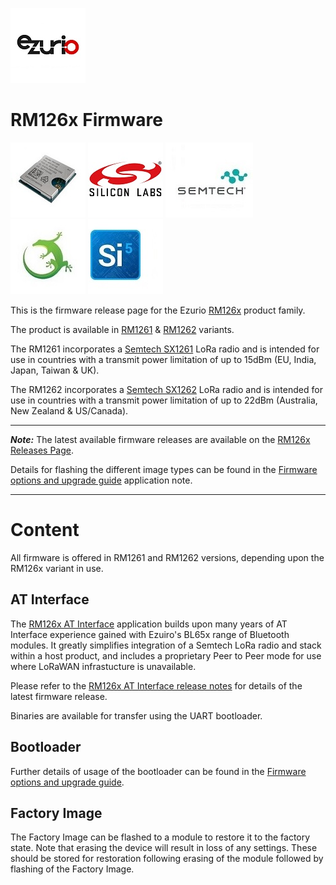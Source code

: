 [![Laird Connectivity](/images/ezurio_logo.jpg)](https://www.ezurio.com/)

# RM126x Firmware

[![RM1261 & RM1262](/images/rm126x_render.jpg)](https://www.ezurio.com/wireless-modules/lorawan-modules-solutions/rm126x-ultra-low-power-lorawan-a-b-c-module)
[![Silabs](/images/silabs_logo.jpg)](https://www.silabs.com)
[![Semtech](/images/semtech_logo.jpg)](https://www.semtech.com)
[![Gecko SDK](/images/gecko_sdk_logo.jpg)](https://www.silabs.com/developers/gecko-software-development-kit)
[![Simplicity Studio](/images/simplicity_studio_logo.jpg)](https://www.silabs.com/developers/simplicity-studio)

This is the firmware release page for the Ezurio [RM126x][RM126x product brief] product family.

The product is available in [RM1261][RM126x module datasheet] & [RM1262][RM126x module datasheet] variants.

The RM1261 incorporates a [Semtech SX1261][Semtech SX1261 product page] LoRa radio and is intended for use in countries with a transmit power limitation of up to 15dBm (EU, India, Japan, Taiwan & UK).

The RM1262 incorporates a [Semtech SX1262][Semtech SX1262 product page] LoRa radio and is intended for use in countries with a transmit power limitation of up to 22dBm (Australia, New Zealand & US/Canada).

---
**_Note:_** The latest available firmware releases are available on the [RM126x Releases Page].

Details for flashing the different image types can be found in the [Firmware options and upgrade guide] application note.

---

# Content

All firmware is offered in RM1261 and RM1262 versions, depending upon the RM126x variant in use.

## AT Interface

The [RM126x AT Interface][RM126x AT Interface guide] application builds upon many years of AT Interface experience gained with Ezuiro's BL65x range of Bluetooth modules. It greatly simplifies integration of a Semtech LoRa radio and stack within a host product, and includes a proprietary Peer to Peer mode for use where LoRaWAN infrastucture is unavailable.

Please refer to the [RM126x AT Interface release notes][RM126x AT Interface release notes] for details of the latest firmware release.

Binaries are available for transfer using the UART bootloader.

## Bootloader

Further details of usage of the bootloader can be found in the [Firmware options and upgrade guide][Firmware options and upgrade guide].

## Factory Image

The Factory Image can be flashed to a module to restore it to the factory state. Note that erasing the device will result in loss of any settings. These should be stored for restoration following erasing of the module followed by flashing of the Factory Image.

[RM126x product brief]: <https://www.ezurio.com/documentation/product-brief-rm126x-series>
[RM126x module datasheet]: <https://www.ezurio.com/documentation/datasheet-rm126x-lorawan-module>
[RM126x AT Interface guide]: <https://www.ezurio.com/documentation/user-guide-rm126x-at-interface-application>
[RM126x AT Interface release notes]: <https://www.ezurio.com/documentation/release-notes-rm126x-series>
[RM126x DVK user guide]: <https://www.ezurio.com/documentation/user-guide-rm126x-development-kit>
[Native C development guide]: <https://www.ezurio.com/documentation/user-guide-lyra-series-c-code-development>
[Firmware options and upgrade guide]: <https://www.ezurio.com/documentation/user-guide-firmware-options-and-upgrading-rm126x-series>
[RM126x Releases Page]: <https://github.com/LairdCP/RM126x_Firmware/releases/tag/GA1.4>
[Semtech SX1261 product page]: <https://www.semtech.com/products/wireless-rf/lora-connect/sx1261>
[Semtech SX1262 product page]: <https://www.semtech.com/products/wireless-rf/lora-connect/sx1262>
